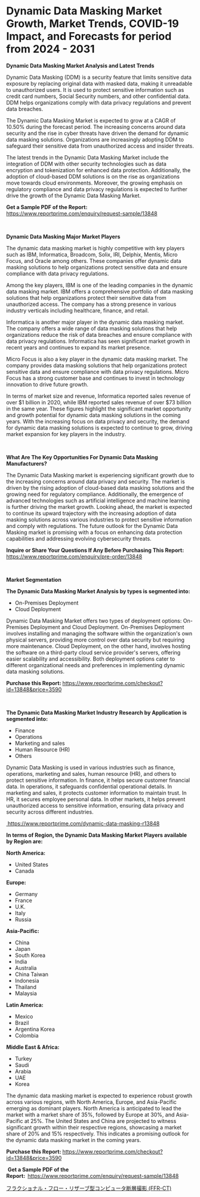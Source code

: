 <p><h1>Dynamic Data Masking Market Growth, Market Trends, COVID-19 Impact, and Forecasts for period from 2024 - 2031</h1></p><p><strong>Dynamic Data Masking Market Analysis and Latest Trends</strong></p>
<p><p>Dynamic Data Masking (DDM) is a security feature that limits sensitive data exposure by replacing original data with masked data, making it unreadable to unauthorized users. It is used to protect sensitive information such as credit card numbers, Social Security numbers, and other confidential data. DDM helps organizations comply with data privacy regulations and prevent data breaches.</p><p>The Dynamic Data Masking Market is expected to grow at a CAGR of 10.50% during the forecast period. The increasing concerns around data security and the rise in cyber threats have driven the demand for dynamic data masking solutions. Organizations are increasingly adopting DDM to safeguard their sensitive data from unauthorized access and insider threats.</p><p>The latest trends in the Dynamic Data Masking Market include the integration of DDM with other security technologies such as data encryption and tokenization for enhanced data protection. Additionally, the adoption of cloud-based DDM solutions is on the rise as organizations move towards cloud environments. Moreover, the growing emphasis on regulatory compliance and data privacy regulations is expected to further drive the growth of the Dynamic Data Masking Market.</p></p>
<p><strong>Get a Sample PDF of the Report:&nbsp;</strong> <a href="https://www.reportprime.com/enquiry/request-sample/13848">https://www.reportprime.com/enquiry/request-sample/13848</a></p>
<p>&nbsp;</p>
<p><strong>Dynamic Data Masking Major Market Players</strong></p>
<p><p>The dynamic data masking market is highly competitive with key players such as IBM, Informatica, Broadcom, Solix, IRI, Delphix, Mentis, Micro Focus, and Oracle among others. These companies offer dynamic data masking solutions to help organizations protect sensitive data and ensure compliance with data privacy regulations.</p><p>Among the key players, IBM is one of the leading companies in the dynamic data masking market. IBM offers a comprehensive portfolio of data masking solutions that help organizations protect their sensitive data from unauthorized access. The company has a strong presence in various industry verticals including healthcare, finance, and retail.</p><p>Informatica is another major player in the dynamic data masking market. The company offers a wide range of data masking solutions that help organizations reduce the risk of data breaches and ensure compliance with data privacy regulations. Informatica has seen significant market growth in recent years and continues to expand its market presence.</p><p>Micro Focus is also a key player in the dynamic data masking market. The company provides data masking solutions that help organizations protect sensitive data and ensure compliance with data privacy regulations. Micro Focus has a strong customer base and continues to invest in technology innovation to drive future growth.</p><p>In terms of market size and revenue, Informatica reported sales revenue of over $1 billion in 2020, while IBM reported sales revenue of over $73 billion in the same year. These figures highlight the significant market opportunity and growth potential for dynamic data masking solutions in the coming years. With the increasing focus on data privacy and security, the demand for dynamic data masking solutions is expected to continue to grow, driving market expansion for key players in the industry.</p></p>
<p>&nbsp;</p>
<p><strong>What Are The Key Opportunities For Dynamic Data Masking Manufacturers?</strong></p>
<p><p>The Dynamic Data Masking market is experiencing significant growth due to the increasing concerns around data privacy and security. The market is driven by the rising adoption of cloud-based data masking solutions and the growing need for regulatory compliance. Additionally, the emergence of advanced technologies such as artificial intelligence and machine learning is further driving the market growth. Looking ahead, the market is expected to continue its upward trajectory with the increasing adoption of data masking solutions across various industries to protect sensitive information and comply with regulations. The future outlook for the Dynamic Data Masking market is promising with a focus on enhancing data protection capabilities and addressing evolving cybersecurity threats.</p></p>
<p><strong>Inquire or Share Your Questions If Any Before Purchasing This Report:</strong> <a href="https://www.reportprime.com/enquiry/pre-order/13848">https://www.reportprime.com/enquiry/pre-order/13848</a></p>
<p>&nbsp;</p>
<p><strong>Market Segmentation</strong></p>
<p><strong>The Dynamic Data Masking Market Analysis by types is segmented into:</strong></p>
<p><ul><li>On-Premises Deployment</li><li>Cloud Deployment</li></ul></p>
<p><p>Dynamic Data Masking Market offers two types of deployment options: On-Premises Deployment and Cloud Deployment. On-Premises Deployment involves installing and managing the software within the organization's own physical servers, providing more control over data security but requiring more maintenance. Cloud Deployment, on the other hand, involves hosting the software on a third-party cloud service provider's servers, offering easier scalability and accessibility. Both deployment options cater to different organizational needs and preferences in implementing dynamic data masking solutions.</p></p>
<p><strong>Purchase this Report:&nbsp;</strong><a href="https://www.reportprime.com/checkout?id=13848&price=3590">https://www.reportprime.com/checkout?id=13848&price=3590</a></p>
<p>&nbsp;</p>
<p><strong>The Dynamic Data Masking Market Industry Research by Application is segmented into:</strong></p>
<p><ul><li>Finance</li><li>Operations</li><li>Marketing and sales</li><li>Human Resource (HR)</li><li>Others</li></ul></p>
<p><p>Dynamic Data Masking is used in various industries such as finance, operations, marketing and sales, human resource (HR), and others to protect sensitive information. In finance, it helps secure customer financial data. In operations, it safeguards confidential operational details. In marketing and sales, it protects customer information to maintain trust. In HR, it secures employee personal data. In other markets, it helps prevent unauthorized access to sensitive information, ensuring data privacy and security across different industries.</p></p>
<p><a href="https://www.reportprime.com/dynamic-data-masking-r13848">&nbsp;https://www.reportprime.com/dynamic-data-masking-r13848</a></p>
<p><strong>In terms of Region, the Dynamic Data Masking Market Players available by Region are:</strong></p>
<p>
    <p> <strong> North America: </strong>
        <ul>
            <li>United States</li>
            <li>Canada</li>
        </ul>
        </p> 
    <p> <strong> Europe: </strong>
        <ul>
            <li>Germany</li>
            <li>France</li>
            <li>U.K.</li>
            <li>Italy</li>
            <li>Russia</li>
        </ul>
        </p> 
    <p> <strong> Asia-Pacific: </strong>
        <ul>
            <li>China</li>
            <li>Japan</li>
            <li>South Korea</li>
            <li>India</li>
            <li>Australia</li>
            <li>China Taiwan</li>
            <li>Indonesia</li>
            <li>Thailand</li>
            <li>Malaysia</li>
        </ul>
        </p> 
    <p> <strong> Latin America: </strong>
        <ul>
            <li>Mexico</li>
            <li>Brazil</li>
            <li>Argentina Korea</li>
            <li>Colombia</li>
        </ul>
        </p> 
    <p> <strong> Middle East & Africa: </strong>
        <ul>
            <li>Turkey</li>
            <li>Saudi</li>
            <li>Arabia</li>
            <li>UAE</li>
            <li>Korea</li>
        </ul>
    </p>
    </p>
<p><p>The dynamic data masking market is expected to experience robust growth across various regions, with North America, Europe, and Asia-Pacific emerging as dominant players. North America is anticipated to lead the market with a market share of 35%, followed by Europe at 30%, and Asia-Pacific at 25%. The United States and China are projected to witness significant growth within their respective regions, showcasing a market share of 20% and 15% respectively. This indicates a promising outlook for the dynamic data masking market in the coming years.</p></p>
<p><strong>Purchase this Report: </strong><a href="https://www.reportprime.com/checkout?id=13848&price=3590">https://www.reportprime.com/checkout?id=13848&price=3590</a></p>
<p>&nbsp;<strong>Get a Sample PDF of the Report:&nbsp;&nbsp;</strong><a href="https://www.reportprime.com/enquiry/request-sample/13848">https://www.reportprime.com/enquiry/request-sample/13848</a></p>
<p><strong></strong></p>
<p><p><a href="https://github.com/TatumKoelpin2017/Market-Research-Report-List-1/blob/main/736619980593.md">フラクショナル・フロー・リザーブ型コンピュータ断層撮影 (FFR-CT)</a></p></p>